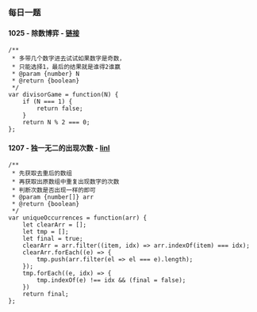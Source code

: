 ### 每日一题

#### 1025 - 除数博弈 - [链接](https://leetcode-cn.com/problems/divisor-game/)
```
/**
 * 多带几个数字进去试试如果数字是奇数，
 * 只能选择1，最后的结果就是谁得2谁赢
 * @param {number} N
 * @return {boolean}
 */
var divisorGame = function(N) {
    if (N === 1) {
        return false;
    }
    return N % 2 === 0;
};
```
#### 1207 - 独一无二的出现次数 - [linl](https://leetcode-cn.com/problems/unique-number-of-occurrences/submissions/)

```
/**
 * 先获取去重后的数组
 * 再获取出原数组中重复出现数字的次数
 * 判断次数是否出现一样的即可
 * @param {number[]} arr
 * @return {boolean}
 */
var uniqueOccurrences = function(arr) {
    let clearArr = [];
    let tmp = [];
    let final = true;
    clearArr = arr.filter((item, idx) => arr.indexOf(item) === idx);
    clearArr.forEach((e) => {
        tmp.push(arr.filter(el => el === e).length);
    });
    tmp.forEach((e, idx) => {
        tmp.indexOf(e) !== idx && (final = false);
    })
    return final;
};
```